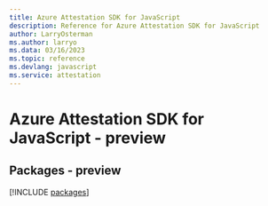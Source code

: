 ```yaml
---
title: Azure Attestation SDK for JavaScript
description: Reference for Azure Attestation SDK for JavaScript
author: LarryOsterman
ms.author: larryo
ms.data: 03/16/2023
ms.topic: reference
ms.devlang: javascript
ms.service: attestation
---
```

# Azure Attestation SDK for JavaScript - preview
## Packages - preview
[!INCLUDE [packages](attestation-index.md)]